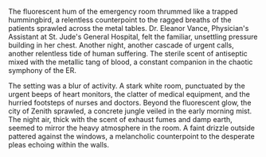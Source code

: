 The fluorescent hum of the emergency room thrummed like a trapped hummingbird, a relentless counterpoint to the ragged breaths of the patients sprawled across the metal tables.  Dr. Eleanor Vance, Physician's Assistant at St. Jude's General Hospital, felt the familiar, unsettling pressure building in her chest.  Another night, another cascade of urgent calls, another relentless tide of human suffering.  The sterile scent of antiseptic mixed with the metallic tang of blood, a constant companion in the chaotic symphony of the ER.

The setting was a blur of activity.  A stark white room, punctuated by the urgent beeps of heart monitors, the clatter of medical equipment, and the hurried footsteps of nurses and doctors.  Beyond the fluorescent glow, the city of Zenith sprawled, a concrete jungle veiled in the early morning mist.  The night air, thick with the scent of exhaust fumes and damp earth, seemed to mirror the heavy atmosphere in the room.  A faint drizzle outside pattered against the windows, a melancholic counterpoint to the desperate pleas echoing within the walls.
